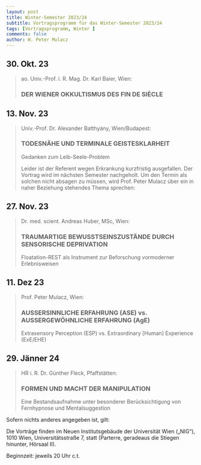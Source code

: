 ```yaml
---
layout: post
title: Winter-Semester 2023/24
subtitle: Vortragsprogramm für das Winter-Semester 2023/24
tags: [Vortragsprogramm, Winter ]
comments: false
author: W. Peter Mulacz
---
```


## 30. Okt. 23
> ao. Univ.-Prof. i. R. Mag. Dr. Karl Baier, Wien:
> ### DER WIENER OKKULTISMUS DES FIN DE SIÈCLE


## 13. Nov. 23
> Univ.-Prof. Dr. Alexander Batthyány, Wien/Budapest:
> ### TODESNÄHE UND TERMINALE GEISTESKLARHEIT
> Gedanken zum Leib-Seele-Problem
>
> Leider ist der Referent wegen Erkrankung kurzfristig ausgefallen. Der Vortrag wird im nächsten Semester nachgeholt. Um den Termin als solchen nicht absagen zu müssen, wird Prof. Peter Mulacz über ein in naher Beziehung stehendes Thema sprechen:


## 27. Nov. 23
> Dr. med. scient. Andreas Huber, MSc, Wien:
> ### TRAUMARTIGE BEWUSSTSEINSZUSTÄNDE DURCH SENSORISCHE DEPRIVATION
> Floatation-REST als Instrument zur Beforschung vormoderner Erlebnisweisen


## 11. Dez 23 	
> Prof. Peter Mulacz, Wien:
> ### AUSSERSINNLICHE ERFAHRUNG (ASE) vs. AUSSERGEWÖHNLICHE ERFAHRUNG (AgE)
> Extrasensory Perception (ESP) vs. Extraordinary [Human] Experience (ExE/EHE)

## 29. Jänner 24
> HR i. R. Dr. Günther Fleck, Pfaffstätten:
> ### FORMEN UND MACHT DER MANIPULATION
> Eine Bestandsaufnahme unter besonderer Berücksichtigung von Fernhypnose und Mentalsuggestion






Sofern nichts anderes angegeben ist, gilt:

Die Vorträge finden im Neuen Institutsgebäude der Universität Wien („NIG“), 1010 Wien, Universitätsstraße 7, statt (Parterre, geradeaus die Stiegen hinunter, Hörsaal II).

Beginnzeit: jeweils 20 Uhr c.t.

 